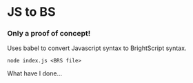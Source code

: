 # JS to BS

### Only a proof of concept!

Uses babel to convert Javascript syntax to BrightScript syntax.

`node index.js <BRS file>`

What have I done...
